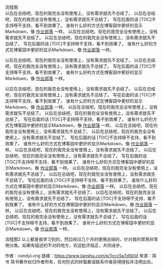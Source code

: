 <a id="1.1">流程图  </a>   
以后在总结吧，现在的我完全没有使用上，没有需求就先不总结了。 
以后在总结吧，现在的我完全没有使用上，没有需求就先不总结了。
写在后面的话
[TOC]不支持呀不支持，看不到效果了。
谁有什么好的方式在博客园中更好的显示Markdown，像 [作业部落](https://www.zybuluo.com/mdeditor) 一样。
以后在总结吧，现在的我完全没有使用上，没有需求就先不总结了。 
以后在总结吧，现在的我完全没有使用上，没有需求就先不总结了。
写在后面的话
[TOC]不支持呀不支持，看不到效果了。
谁有什么好的方式在博客园中更好的显示Markdown，像 [作业部落](https://www.zybuluo.com/mdeditor) 一样。

以后在总结吧，现在的我完全没有使用上，没有需求就先不总结了。 
以后在总结吧，现在的我完全没有使用上，没有需求就先不总结了。
写在后面的话
[TOC]不支持呀不支持，看不到效果了。
谁有什么好的方式在博客园中更好的显示Markdown，像 [作业部落](https://www.zybuluo.com/mdeditor) 一样。

以后在总结吧，现在的我完全没有使用上，没有需求就先不总结了。 
以后在总结吧，现在的我完全没有使用上，没有需求就先不总结了。
写在后面的话
[TOC]不支持呀不支持，看不到效果了。
谁有什么好的方式在博客园中更好的显示Markdown，像 [作业部落](https://www.zybuluo.com/mdeditor) 一样。
以后在总结吧，现在的我完全没有使用上，没有需求就先不总结了。 
以后在总结吧，现在的我完全没有使用上，没有需求就先不总结了。
写在后面的话
[TOC]不支持呀不支持，看不到效果了。
谁有什么好的方式在博客园中更好的显示Markdown，像 [作业部落](https://www.zybuluo.com/mdeditor) 一样。
以后在总结吧，现在的我完全没有使用上，没有需求就先不总结了。 
以后在总结吧，现在的我完全没有使用上，没有需求就先不总结了。
写在后面的话
[TOC]不支持呀不支持，看不到效果了。
谁有什么好的方式在博客园中更好的显示Markdown，像 [作业部落](https://www.zybuluo.com/mdeditor) 一样。
以后在总结吧，现在的我完全没有使用上，没有需求就先不总结了。 
以后在总结吧，现在的我完全没有使用上，没有需求就先不总结了。
写在后面的话
[TOC]不支持呀不支持，看不到效果了。
谁有什么好的方式在博客园中更好的显示Markdown，像 [作业部落](https://www.zybuluo.com/mdeditor) 一样。
以后在总结吧，现在的我完全没有使用上，没有需求就先不总结了。 
以后在总结吧，现在的我完全没有使用上，没有需求就先不总结了。
写在后面的话
[TOC]不支持呀不支持，看不到效果了。
谁有什么好的方式在博客园中更好的显示Markdown，像 [作业部落](https://www.zybuluo.com/mdeditor) 一样。
以后在总结吧，现在的我完全没有使用上，没有需求就先不总结了。 
以后在总结吧，现在的我完全没有使用上，没有需求就先不总结了。
写在后面的话
[TOC]不支持呀不支持，看不到效果了。
谁有什么好的方式在博客园中更好的显示Markdown，像 [作业部落](https://www.zybuluo.com/mdeditor) 一样。
以后在总结吧，现在的我完全没有使用上，没有需求就先不总结了。 
以后在总结吧，现在的我完全没有使用上，没有需求就先不总结了。
写在后面的话
[TOC]不支持呀不支持，看不到效果了。
谁有什么好的方式在博客园中更好的显示Markdown，像 [作业部落](https://www.zybuluo.com/mdeditor) 一样。

<a id="1.2">流程图2  </a> 
以上都是我学习到的，然后经过几个月的使用总结的，针对我的常用非常用分类。如果有描述的不对的地方，欢迎批评指正，共同进步。

作者：candyLong
链接：https://www.jianshu.com/p/1ccc5a7d5b1d
來源：简书
简书著作权归作者所有，任何形式的转载都请联系作者获得授权并注明出处。